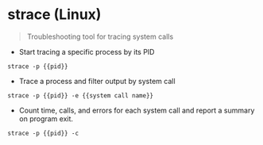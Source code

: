 # strace (Linux)

> Troubleshooting tool for tracing system calls

- Start tracing a specific process by its PID

`strace -p {{pid}}`

- Trace a process and filter output by system call

`strace -p {{pid}} -e {{system call name}}`

- Count time, calls, and errors for each system call and report a summary on program exit.

`strace -p {{pid}} -c`
